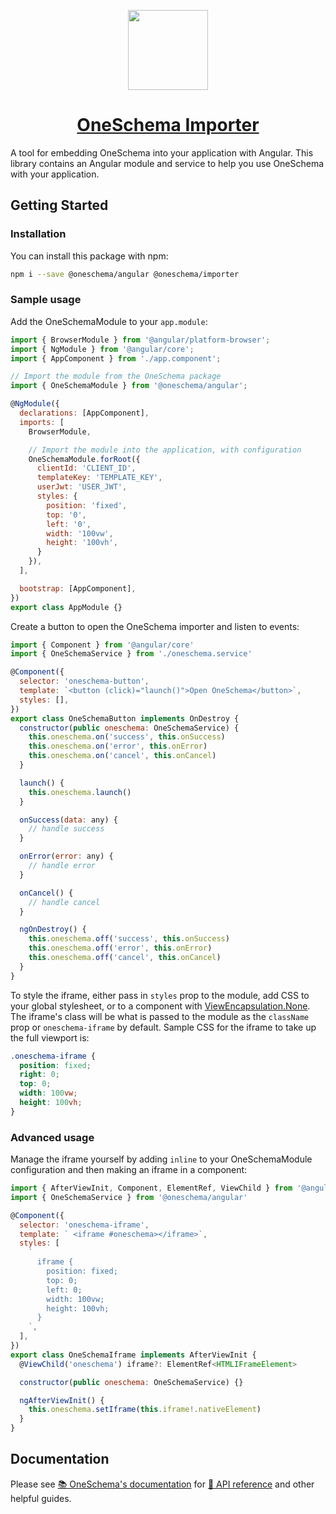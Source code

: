 <p align="center">
  <a href="https://www.oneschema.co/">
    <img src="https://uploads-ssl.webflow.com/62902d243ad8aef519be0d3e/62902d243ad8ae4014be0e97_oneschema-256.png" height="128">
    <h1 align="center">OneSchema Importer</h1>
  </a>
</p>

A tool for embedding OneSchema into your application with Angular. This library contains an Angular module and service to help you use OneSchema with your application.

## Getting Started

### Installation

You can install this package with npm:

```bash
npm i --save @oneschema/angular @oneschema/importer
```

### Sample usage

Add the OneSchemaModule to your `app.module`:

```javascript
import { BrowserModule } from '@angular/platform-browser';
import { NgModule } from '@angular/core';
import { AppComponent } from './app.component';

// Import the module from the OneSchema package
import { OneSchemaModule } from '@oneschema/angular';

@NgModule({
  declarations: [AppComponent],
  imports: [
    BrowserModule,

    // Import the module into the application, with configuration
    OneSchemaModule.forRoot({
      clientId: 'CLIENT_ID',
      templateKey: 'TEMPLATE_KEY',
      userJwt: 'USER_JWT',
      styles: {
        position: 'fixed',
        top: '0',
        left: '0',
        width: '100vw',
        height: '100vh',
      }
    }),
  ],

  bootstrap: [AppComponent],
})
export class AppModule {}
```

Create a button to open the OneSchema importer and listen to events:

```javascript
import { Component } from '@angular/core'
import { OneSchemaService } from './oneschema.service'

@Component({
  selector: 'oneschema-button',
  template: `<button (click)="launch()">Open OneSchema</button>`,
  styles: [],
})
export class OneSchemaButton implements OnDestroy {
  constructor(public oneschema: OneSchemaService) {
    this.oneschema.on('success', this.onSuccess)
    this.oneschema.on('error', this.onError)
    this.oneschema.on('cancel', this.onCancel)
  }

  launch() {
    this.oneschema.launch()
  }

  onSuccess(data: any) {
    // handle success
  }

  onError(error: any) {
    // handle error
  }

  onCancel() {
    // handle cancel
  }

  ngOnDestroy() {
    this.oneschema.off('success', this.onSuccess)
    this.oneschema.off('error', this.onError)
    this.oneschema.off('cancel', this.onCancel)
  }
}
```

To style the iframe, either pass in `styles` prop to the module, add CSS to your global stylesheet, or to a component with [ViewEncapsulation.None](https://angular.io/guide/view-encapsulation). The iframe's class will be what is passed to the module as the `className` prop or `oneschema-iframe` by default. Sample CSS for the iframe to take up the full viewport is:
```css
.oneschema-iframe {
  position: fixed;
  right: 0;
  top: 0;
  width: 100vw;
  height: 100vh;
}
```

### Advanced usage

Manage the iframe yourself by adding `inline` to your OneSchemaModule configuration and then making an iframe in a component:
```javascript
import { AfterViewInit, Component, ElementRef, ViewChild } from '@angular/core'
import { OneSchemaService } from '@oneschema/angular'

@Component({
  selector: 'oneschema-iframe',
  template: ` <iframe #oneschema></iframe>`,
  styles: [
    `
      iframe {
        position: fixed;
        top: 0;
        left: 0;
        width: 100vw;
        height: 100vh;
      }
    `,
  ],
})
export class OneSchemaIframe implements AfterViewInit {
  @ViewChild('oneschema') iframe?: ElementRef<HTMLIFrameElement>

  constructor(public oneschema: OneSchemaService) {}

  ngAfterViewInit() {
    this.oneschema.setIframe(this.iframe!.nativeElement)
  }
}
```

## Documentation

Please see [📚 OneSchema's documentation](https://docs.oneschema.co/) for [📒 API reference](https://docs.oneschema.co/docs/angular#api-reference) and other helpful guides.


